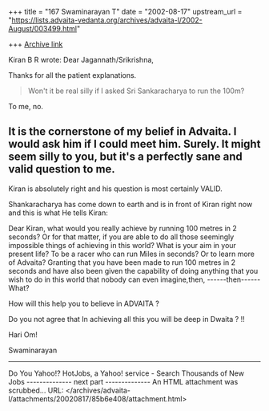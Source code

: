 +++
title = "167 Swaminarayan T"
date = "2002-08-17"
upstream_url = "https://lists.advaita-vedanta.org/archives/advaita-l/2002-August/003499.html"

+++
[Archive link](https://lists.advaita-vedanta.org/archives/advaita-l/2002-August/003499.html)



 Kiran B R wrote:
Dear Jagannath/Srikrishna,

Thanks for all the patient explanations.

> Won't it
> be real silly if I
> asked Sri Sankaracharya to run the 100m?

To me, no.

It is the cornerstone of my belief in Advaita. I would
ask him if I could meet him. Surely. It might seem
silly to you, but it's a perfectly sane and valid
question to me.
----------------------------------------------------------------------------------

Kiran is absolutely right and his question is most certainly VALID.

Shankaracharya has come down to earth and is in front of Kiran right now and this is what He tells Kiran:

Dear Kiran, what would you really achieve by running 100 metres in 2 seconds? Or for that matter,  if you are able to do all those seemingly impossible things of achieving in this world? What is your aim in your present life? To be a racer who can run Miles in seconds? Or to learn more of Advaita? Granting that you have been made to run 100 metres in 2 seconds and have also been given the capability of doing anything that you wish to do in this world that nobody can even imagine,then, ------then------ What?

How will this help you to believe in ADVAITA ?

Do you not agree that  In achieving all this you will be deep in Dwaita ? !!

Hari Om!

Swaminarayan




---------------------------------
Do You Yahoo!?
HotJobs, a Yahoo! service - Search Thousands of New Jobs
-------------- next part --------------
An HTML attachment was scrubbed...
URL: </archives/advaita-l/attachments/20020817/85b6e408/attachment.html>
